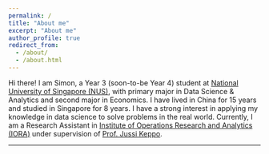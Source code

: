 ```yaml
---
permalink: /
title: "About me"
excerpt: "About me"
author_profile: true
redirect_from: 
  - /about/
  - /about.html
---
```


Hi there! I am Simon, a Year 3 (soon-to-be Year 4) student at [National University of Singapore (NUS)](https://www.nus.edu.sg/), with primary major in Data Science & Analytics and second major in Economics. 
I have lived in China for 15 years and studied in Singapore for 8 years. I have a strong interest in applying my knowledge in data science to solve problems in the real world. 
Currently, I am a Research Assistant in [Institute of Operations Research and Analytics (IORA)](https://iora.nus.edu.sg/) under supervision of [Prof. Jussi Keppo](https://www.jussikeppo.com/).

------




